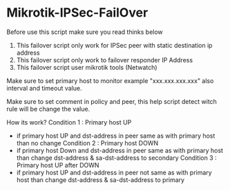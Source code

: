 # Mikrotik-IPSec-FailOver
Before use this script make sure you read thinks below

1. This failover script only work for IPSec peer with static destination ip address
2. This failover script only work to failover responder IP Address
2. This failover script user mikrotik tools (Netwatch)



Make sure to set primary host to monitor example "xxx.xxx.xxx.xxx" also interval and timeout value.

Make sure to set comment in policy and peer, this help script detect witch rule will be change the value.



How its work?
Condition 1 : Primary host UP
- if primary host UP and dst-address in peer same as with primary host than no change
Condition 2 : Primary host DOWN
- if primary host Down and dst-address in peer same as with primary host than change dst-address & sa-dst-address to secondary
Condition 3 : Primary host UP after DOWN
- if primary host UP and dst-address in peer not same as with primary host than change dst-address & sa-dst-address to primary
